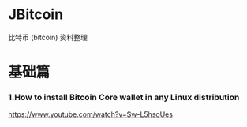 # JBitcoin
比特币 (bitcoin) 资料整理

# 基础篇
### 1.How to install Bitcoin Core wallet in any Linux distribution
https://www.youtube.com/watch?v=Sw-L5hsoUes
